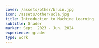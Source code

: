 ```yaml
---
cover: /assets/other/bruin.jpg
icon: /assets/other/ucla.jpg
title: Introduction to Machine Learning
subtitle: Grader
marker: Sept. 2023 - Jun. 2024
experience: grader
type: work
---
```

